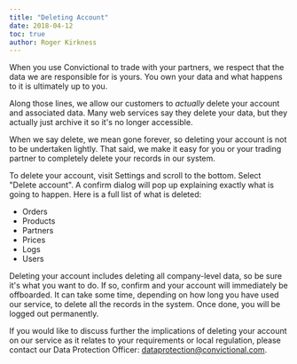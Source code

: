 ```yaml
---
title: "Deleting Account"
date: 2018-04-12
toc: true
author: Roger Kirkness
---
```

When you use Convictional to trade with your partners, we respect that the data we are responsible for is yours. You own your data and what happens to it is ultimately up to you.

Along those lines, we allow our customers to *actually* delete your account and associated data. Many web services say they delete your data, but they actually just archive it so it's no longer accessible.

When we say delete, we mean gone forever, so deleting your account is not to be undertaken lightly. That said, we make it easy for you or your trading partner to completely delete your records in our system.

To delete your account, visit Settings and scroll to the bottom. Select "Delete account". A confirm dialog will pop up explaining exactly what is going to happen. Here is a full list of what is deleted:

- Orders
- Products
- Partners
- Prices
- Logs
- Users

Deleting your account includes deleting all company-level data, so be sure it's what you want to do. If so, confirm and your account will immediately be offboarded. It can take some time, depending on how long you have used our service, to delete all the records in the system. Once done, you will be logged out permanently.

If you would like to discuss further the implications of deleting your account on our service as it relates to your requirements or local regulation, please contact our Data Protection Officer: [dataprotection@convictional.com](mailto:dataprotection@convictional.com).